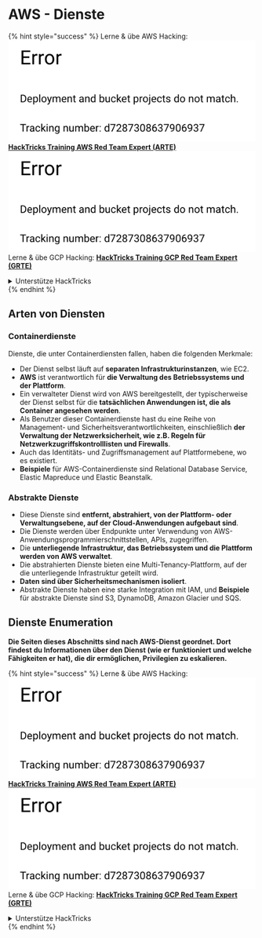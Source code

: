 # AWS - Dienste

{% hint style="success" %}
Lerne & übe AWS Hacking:<img src="../../../.gitbook/assets/image (1) (1).png" alt="" data-size="line">[**HackTricks Training AWS Red Team Expert (ARTE)**](https://training.hacktricks.xyz/courses/arte)<img src="../../../.gitbook/assets/image (1) (1).png" alt="" data-size="line">\
Lerne & übe GCP Hacking: <img src="../../../.gitbook/assets/image (2).png" alt="" data-size="line">[**HackTricks Training GCP Red Team Expert (GRTE)**<img src="../../../.gitbook/assets/image (2).png" alt="" data-size="line">](https://training.hacktricks.xyz/courses/grte)

<details>

<summary>Unterstütze HackTricks</summary>

* Überprüfe die [**Abonnementpläne**](https://github.com/sponsors/carlospolop)!
* **Tritt der** 💬 [**Discord-Gruppe**](https://discord.gg/hRep4RUj7f) oder der [**Telegram-Gruppe**](https://t.me/peass) bei oder **folge** uns auf **Twitter** 🐦 [**@hacktricks\_live**](https://twitter.com/hacktricks\_live)**.**
* **Teile Hacking-Tricks, indem du PRs an die** [**HackTricks**](https://github.com/carlospolop/hacktricks) und [**HackTricks Cloud**](https://github.com/carlospolop/hacktricks-cloud) GitHub-Repos sendest.

</details>
{% endhint %}

## Arten von Diensten

### Containerdienste

Dienste, die unter Containerdiensten fallen, haben die folgenden Merkmale:

* Der Dienst selbst läuft auf **separaten Infrastrukturinstanzen**, wie EC2.
* **AWS** ist verantwortlich für **die Verwaltung des Betriebssystems und der Plattform**.
* Ein verwalteter Dienst wird von AWS bereitgestellt, der typischerweise der Dienst selbst für die **tatsächlichen Anwendungen ist, die als Container angesehen werden**.
* Als Benutzer dieser Containerdienste hast du eine Reihe von Management- und Sicherheitsverantwortlichkeiten, einschließlich **der Verwaltung der Netzwerksicherheit, wie z.B. Regeln für Netzwerkzugriffskontrolllisten und Firewalls**.
* Auch das Identitäts- und Zugriffsmanagement auf Plattformebene, wo es existiert.
* **Beispiele** für AWS-Containerdienste sind Relational Database Service, Elastic Mapreduce und Elastic Beanstalk.

### Abstrakte Dienste

* Diese Dienste sind **entfernt, abstrahiert, von der Plattform- oder Verwaltungsebene, auf der Cloud-Anwendungen aufgebaut sind**.
* Die Dienste werden über Endpunkte unter Verwendung von AWS-Anwendungsprogrammierschnittstellen, APIs, zugegriffen.
* Die **unterliegende Infrastruktur, das Betriebssystem und die Plattform werden von AWS verwaltet**.
* Die abstrahierten Dienste bieten eine Multi-Tenancy-Plattform, auf der die unterliegende Infrastruktur geteilt wird.
* **Daten sind über Sicherheitsmechanismen isoliert**.
* Abstrakte Dienste haben eine starke Integration mit IAM, und **Beispiele** für abstrakte Dienste sind S3, DynamoDB, Amazon Glacier und SQS.

## Dienste Enumeration

**Die Seiten dieses Abschnitts sind nach AWS-Dienst geordnet. Dort findest du Informationen über den Dienst (wie er funktioniert und welche Fähigkeiten er hat), die dir ermöglichen, Privilegien zu eskalieren.**

{% hint style="success" %}
Lerne & übe AWS Hacking:<img src="../../../.gitbook/assets/image (1) (1).png" alt="" data-size="line">[**HackTricks Training AWS Red Team Expert (ARTE)**](https://training.hacktricks.xyz/courses/arte)<img src="../../../.gitbook/assets/image (1) (1).png" alt="" data-size="line">\
Lerne & übe GCP Hacking: <img src="../../../.gitbook/assets/image (2).png" alt="" data-size="line">[**HackTricks Training GCP Red Team Expert (GRTE)**<img src="../../../.gitbook/assets/image (2).png" alt="" data-size="line">](https://training.hacktricks.xyz/courses/grte)

<details>

<summary>Unterstütze HackTricks</summary>

* Überprüfe die [**Abonnementpläne**](https://github.com/sponsors/carlospolop)!
* **Tritt der** 💬 [**Discord-Gruppe**](https://discord.gg/hRep4RUj7f) oder der [**Telegram-Gruppe**](https://t.me/peass) bei oder **folge** uns auf **Twitter** 🐦 [**@hacktricks\_live**](https://twitter.com/hacktricks\_live)**.**
* **Teile Hacking-Tricks, indem du PRs an die** [**HackTricks**](https://github.com/carlospolop/hacktricks) und [**HackTricks Cloud**](https://github.com/carlospolop/hacktricks-cloud) GitHub-Repos sendest.

</details>
{% endhint %}

